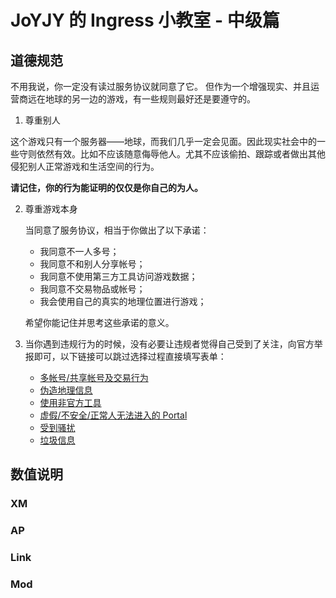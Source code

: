 # JoYJY 的 Ingress 小教室 - 中级篇 #

## 道德规范

不用我说，你一定没有读过服务协议就同意了它。
但作为一个增强现实、并且运营商远在地球的另一边的游戏，有一些规则最好还是要遵守的。

1. 尊重别人

  这个游戏只有一个服务器——地球，而我们几乎一定会见面。因此现实社会中的一些守则依然有效。比如不应该随意侮辱他人。尤其不应该偷拍、跟踪或者做出其他侵犯别人正常游戏和生活空间的行为。

  **请记住，你的行为能证明的仅仅是你自己的为人。**

2. 尊重游戏本身

	当同意了服务协议，相当于你做出了以下承诺：
	- 我同意不一人多号；
	- 我同意不和别人分享帐号；
	- 我同意不使用第三方工具访问游戏数据；
	- 我同意不交易物品或帐号；
	- 我会使用自己的真实的地理位置进行游戏；

	希望你能记住并思考这些承诺的意义。

3. 当你遇到违规行为的时候，没有必要让违规者觉得自己受到了关注，向官方举报即可，以下链接可以跳过选择过程直接填写表单：

	- [多帐号/共享帐号及交易行为](https://support.google.com/ingress/answer/2808360?contact=1#contact=1&ts=3453649,2869471,3058324)
	- [伪造地理信息](https://support.google.com/ingress/answer/2808360?contact=1#contact=1&ts=3453649,2869471,3058331)
	- [使用非官方工具](https://support.google.com/ingress/answer/2808360?contact=1#contact=1&ts=3453649,2869471,3058332)
	- [虚假/不安全/正常人无法进入的 Portal](https://support.google.com/ingress/answer/2808360?contact=1#contact=1&ts=3453649,3453656)
	- [受到骚扰](https://support.google.com/ingress/answer/2808360?contact=1#contact=1&ts=3453649,3453615)
	- [垃圾信息](https://support.google.com/ingress/answer/2808360?contact=1#contact=1&ts=3453649,2869441)

## 数值说明

### XM

### AP

### Link

### Mod